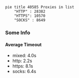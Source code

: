 
```mermaid
pie title 40585 Proxies in list
    "HTTP" : 28382
    "HTTPS": 10570
    "SOCKS" : 8649
```

### Some Info
#### Average Timeout

- mixed: 4.0s
- http: 2.2s
- https: 8.1s
- socks: 6.4s
